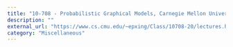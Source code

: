 ```yaml
---
title: "10-708 - Probabilistic Graphical Models, Carnegie Mellon University"
description: ""
external_url: "https://www.cs.cmu.edu/~epxing/Class/10708-20/lectures.html"
category: "Miscellaneous"
---
```

